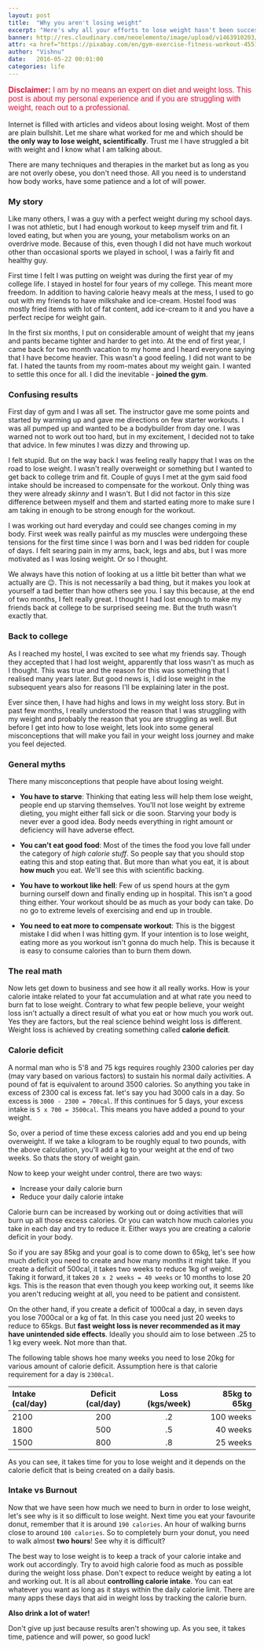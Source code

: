 ```yaml
---
layout: post
title:  "Why you aren't losing weight"
excerpt: "Here's why all your efforts to lose weight hasn't been successful."
banner: http://res.cloudinary.com/neoelemento/image/upload/v1463910203/blog/weight-min.jpg
attr: <a href="https://pixabay.com/en/gym-exercise-fitness-workout-455164/">Pixabay</a>
author: "Vishnu"
date:   2016-05-22 00:01:00
categories: life
---
```

<p style="font-size: 1rem; color: crimson; font-family: 'Raleway', sans-serif;"><strong>Disclaimer: </strong>I am by no means an expert on diet and weight loss. This post is about my personal experience and if you are struggling with weight, reach out to a professional.</p>

Internet is filled with articles and videos about losing weight. Most of them are plain bullshit. Let me share what worked for me and which should be **the only way to lose weight, scientifically**. Trust me I have struggled a bit with weight and I know what I am talking about.

There are many techniques and therapies in the market but as long as you are not overly obese, you don't need those. All you need is to understand how body works, have some patience and a lot of will power.

### My story
Like many others, I was a guy with a perfect weight during my school days. I was not athletic, but I had enough workout to keep myself trim and fit. I loved eating, but when you are young, your metabolism works on an overdrive mode. Because of this, even though I did not have much workout other than occasional sports we played in school, I was a fairly fit and healthy guy.

First time I felt I was putting on weight was during the first year of my college life. I stayed in hostel for four years of my college. This meant more freedom. In addition to having calorie heavy meals at the mess, I used to go out with my friends to have milkshake and ice-cream. Hostel food was mostly fried items with lot of fat content, add ice-cream to it and you have a perfect recipe for weight gain.

In the first six months, I put on considerable amount of weight that my jeans and pants became tighter and harder to get into. At the end of first year, I came back for two month vacation to my home and I heard everyone saying that I have become heavier. This wasn't a good feeling. I did not want to be fat. I hated the taunts from my room-mates about my weight gain. I wanted to settle this once for all. I did the inevitable - **joined the gym**.

### Confusing results
First day of gym and I was all set. The instructor gave me some points and started by warming up and gave me directions on few starter workouts. I was all pumped up and wanted to be a bodybuilder from day one. I was warned not to work out too hard, but in my excitement, I decided not to take that advice. In few minutes I was dizzy and throwing up.

I felt stupid. But on the way back I was feeling really happy that I was on the road to lose weight. I wasn't really overweight or something but I wanted to get back to college trim and fit. Couple of guys I met at the gym said food intake should be increased to compensate for the workout. Only thing was they were already *skinny* and I wasn't. But I did not factor in this size difference between myself and them and started eating more to make sure I am taking in enough to be strong enough for the workout.

I was working out hard everyday and could see changes coming in my body. First week was really painful as my muscles were undergoing these tensions for the first time since I was born and I was bed ridden for couple of days. I felt searing pain in my arms, back, legs and abs, but I was more motivated as I was losing weight. Or so I thought.

We always have this notion of looking at us a little bit better than what we actually are :wink:. This is not necessarily a bad thing, but it makes you look at yourself a tad better than how others see you. I say this because, at the end of two months, I felt really great. I thought I had lost enough to make my friends back at college to be surprised seeing me. But the truth wasn't exactly that.

### Back to college
As I reached my hostel, I was excited to see what my friends say. Though they accepted that I had lost weight, apparently that loss wasn't as much as I thought. This was true and the reason for this was something that I realised many years later. But good news is, I did lose weight in the subsequent years also for reasons I'll be explaining later in the post.

Ever since then, I have had highs and lows in my weight loss story. But in past few months, I really understood the reason that I was struggling with my weight and probably the reason that you are struggling as well. But before I get into how to lose weight, lets look into some general misconceptions that will make you fail in your weight loss journey and make you feel dejected.

### General myths
There many misconceptions that people have about losing weight.

- **You have to starve**: Thinking that eating less will help them lose weight, people end up starving themselves. You'll not lose weight by extreme dieting, you might either fall sick or die soon. Starving your body is never ever a good idea. Body needs everything in right amount or deficiency will have adverse effect.

- **You can't eat good food**: Most of the times the food you love fall under the category of *high calorie stuff*. So people say that you should stop eating this and stop eating that. But more than what you eat, it is about **how much** you eat. We'll see this with scientific backing.

- **You have to workout like hell**: Few of us spend hours at the gym burning ourself down and finally ending up in hospital. This isn't a good thing either. Your workout should be as much as your body can take. Do no go to extreme levels of exercising and end up in trouble.

- **You need to eat more to compensate workout**: This is the biggest mistake I did when I was hitting gym. If your intention is to lose weight, eating more as you workout isn't gonna do much help. This is because it is easy to consume calories than to burn them down.

### The real math
Now lets get down to business and see how it all really works. How is your calorie intake related to your fat accumulation and at what rate you need to burn fat to lose weight. Contrary to what few people believe, your weight loss isn't actually a direct result of what you eat or how much you work out. Yes they are factors, but the real science behind weight loss is different. Weight loss is achieved by creating something called **calorie deficit**.

### Calorie deficit
A normal man who is 5'8 and 75 kgs requires roughly 2300 calories per day (may vary based on various factors) to sustain his normal daily activities. A pound of fat is equivalent to around 3500 calories. So anything you take in excess of 2300 cal is excess fat. let's say you had 3000 cals in a day. So excess is `3000 - 2300 = 700cal`. If this continues for 5 days, your excess intake is `5 x 700 = 3500cal`. This means you have added a pound to your weight. 

So, over a period of time these excess calories add and you end up being overweight. If we take a kilogram to be roughly equal to two pounds, with the above calculation, you'll add a kg to your weight at the end of two weeks. So thats the story of weight gain.

Now to keep your weight under control, there are two ways:

- Increase your daily calorie burn
- Reduce your daily calorie intake

Calorie burn can be increased by working out or doing activities that will burn up all those excess calories. Or you can watch how much calories you take in each day and try to reduce it. Either ways you are creating a calorie deficit in your body.

So if you are say 85kg and your goal is to come down to 65kg, let's see how much deficit you need to create and how many months it might take. If you create a deficit of 500cal, it takes two weeks to reduce 1kg of weight. Taking it forward, it takes `20 x 2 weeks = 40 weeks` or 10 months to lose 20 kgs. This is the reason that even though you keep working out, it seems like you aren't reducing weight at all, you need to be patient and consistent.

On the other hand, if you create a deficit of 1000cal a day, in seven days you lose 7000cal or a kg of fat. In this case you need just 20 weeks to reduce to 65kgs. But **fast weight loss is never recommended as it may have unintended side effects**. Ideally you should aim to lose between .25 to 1 kg every week. Not more than that.

The following table shows hoe many weeks you need to lose 20kg for various amount of calorie deficit. Assumption here is that calorie requirement for a day is `2300cal`.

| Intake (cal/day)  | Deficit (cal/day) | Loss (kgs/week) | 85kg to 65kg  |
|:------------------|:-----------------:|:---------------:|--------------:|
| 2100              | 200               |      .2         |  100 weeks    |
| 1800              | 500               |      .5         |  40 weeks     |
| 1500              | 800               |      .8         |  25 weeks     |

As you can see, it takes time for you to lose weight and it depends on the calorie deficit that is being created on a daily basis.

### Intake vs Burnout
Now that we have seen how much we need to burn in order to lose weight, let's see why is it so difficult to lose weight. Next time you eat your favourite donut, remember that it is around `190 calories`. An hour of walking burns close to around `100 calories`. So to completely burn your donut, you need to walk almost **two hours**! See why it is difficult?

The best way to lose weight is to keep a track of your calorie intake and work out accordingly. Try to avoid high calorie food as much as possible during the weight loss phase. Don't expect to reduce weight by eating a lot and working out. It is all about **controlling calorie intake**. You can eat whatever you want as long as it stays within the daily calorie limit. There are many apps these days that aid in weight loss by tracking the calorie burn.

**Also drink a lot of water!**

Don't give up just because results aren't showing up. As you see, it takes time, patience and will power, so good luck!